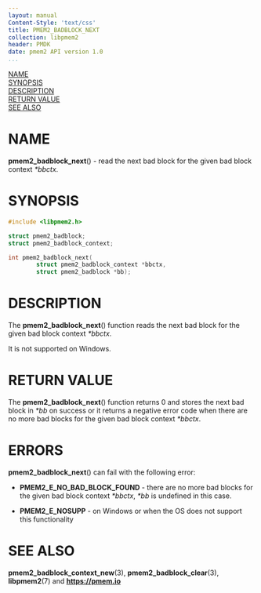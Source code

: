 ```yaml
---
layout: manual
Content-Style: 'text/css'
title: PMEM2_BADBLOCK_NEXT
collection: libpmem2
header: PMDK
date: pmem2 API version 1.0
...
```


[comment]: <> (SPDX-License-Identifier: BSD-3-Clause)
[comment]: <> (Copyright 2020, Intel Corporation)

[comment]: <> (pmem2_badblock_next.3 -- man page for pmem2_badblock_next)

[NAME](#name)<br />
[SYNOPSIS](#synopsis)<br />
[DESCRIPTION](#description)<br />
[RETURN VALUE](#return-value)<br />
[SEE ALSO](#see-also)<br />

# NAME #

**pmem2_badblock_next**() - read the next bad block for the given bad block
context *\*bbctx*.

# SYNOPSIS #

```c
#include <libpmem2.h>

struct pmem2_badblock;
struct pmem2_badblock_context;

int pmem2_badblock_next(
		struct pmem2_badblock_context *bbctx,
		struct pmem2_badblock *bb);
```

# DESCRIPTION #

The **pmem2_badblock_next**() function reads the next bad block for the given
bad block context *\*bbctx*.

It is not supported on Windows.

# RETURN VALUE #

The **pmem2_badblock_next**() function returns 0 and stores the next bad block
in *\*bb* on success or it returns a negative error code when there are no more
bad blocks for the given bad block context *\*bbctx*.

# ERRORS #

**pmem2_badblock_next**() can fail with the following error:

* **PMEM2_E_NO_BAD_BLOCK_FOUND** - there are no more bad blocks for the given
bad block context *\*bbctx*, *\*bb* is undefined in this case.

* **PMEM2_E_NOSUPP** - on Windows or when the OS does not support this functionality

# SEE ALSO #

**pmem2_badblock_context_new**(3), **pmem2_badblock_clear**(3),
**libpmem2**(7) and **<https://pmem.io>**
